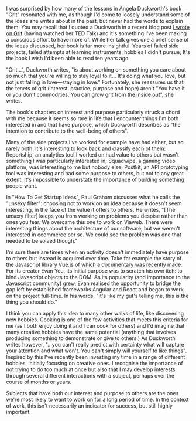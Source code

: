 I was surprised by how many of the lessons in Angela Duckworth's book "Grit" resonated with me, as though I'd come to loosely understand some of the ideas she writes about in the past, but never had the words to explain them. You may recall that I quoted a Duckworth in a recent blog post [I wrote on Grit](/grit) (having watched her TED Talk) and it's something I've been making a conscious effort to have more of. While her talk gives one a brief sense of the ideas discussed, her book is far more insightful. Years of failed side projects, failed attempts at learning instruments, hobbies I didn't pursue; It's the book I wish I'd been able to read ten years ago.

"Grit...", Duckworth writes, "is about working on something you care about so much that you're willing to stay loyal to it... It's doing what you love, but not just falling in love―staying in love." Fortunately, she reassures us that the tenets of grit (interest, practice, purpose and hope) aren't "You have it or you don't commodities. You can grow grit from the inside out", she writes.

The book's chapters on interest and purpose particularly struck a chord with me because it seems so rare in life that I encounter things I'm both interested in and that have purpose, which Duckworth describes as "the intention to contribute to the well-being of others".

Many of the side projects I've worked for example have had either, but so rarely both. It's interesting to look back and classify each of them: Reportship, an analytics tool I worked on had value to others but wasn't something I was particularly interested in; Squadwipe, a gaming video platform, was interesting to me but nobody else; Postkit, an API prototyping tool was interesting and had some purpose to others, but not to any great extent. It's impossible to understate the importance of building something people want.

In "How To Get Startup Ideas", Paul Graham discusses what he calls the "unsexy filter": choosing not to work on an idea because it doesn't seem interesting, in the face of the value it offers to others. He writes, "[The unsexy filter] keeps you from working on problems you despise rather than ones you fear. We overcame this one to work on Viaweb. There were interesting things about the architecture of our software, but we weren't interested in ecommerce per se. We could see the problem was one that needed to be solved though."

I'm sure there are times when an activity doesn't immediately have purpose to others but instead is acquired over time. Take for example the story of the Javascript library Vue.js [of which a documentary was recently made](https://www.youtube.com/watch?v=OrxmtDw4pVI&t=1214s). For its creator Evan You, its initial purpose was to scratch his own itch: to bind Javascript objects to the DOM. As its popularity (and importance to the Javascript community) grew, Evan realised the opportunity to bridge the gap left by established frameworks Angular and React and began to work on the project full-time. In his words, "It's like my gut's telling me, this is the thing you should do."

I think you can apply this idea to many other walks of life, like discovering new hobbies. Cooking is one of the few activities that meets this criteria for me (as I both enjoy doing it and I can cook for others) and I'd imagine that many creative hobbies have the same potential (anything that involves producing something to demonstrate or give to others.) As Duckworth writes however, "...you can't really predict with certainty what will capture your attention and what won't. You can't simply will yourself to like things". Inspired by this I've recently been investing my time in a range of different hobbies, initially focusing on creative ones. I recognise the importance of not trying to do too much at once but also that I may develop interests through several different interactions with a subject, perhaps over the course of months or years.

Subjects that have both our interest and purpose to others are the ones we're most likely to want to work on for a long period of time. In the context of work, this isn't necessarily an indicator for success, but still highly important.